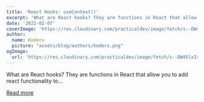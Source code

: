 ```yaml
---
title: 'React Hooks: useContext()'
excerpt: 'What are React hooks? They are functions in React that allow you to add react functionality to...'
date: '2022-02-07'
coverImage: 'https://res.cloudinary.com/practicaldev/image/fetch/s--DW45lxIx--/c_imagga_scale,f_auto,fl_progressive,h_420,q_auto,w_1000/https://dev-to-uploads.s3.amazonaws.com/uploads/articles/kgqstha04upl500anukc.png'
author:
  name: Koders
  picture: "assets/blog/authors/koders.png"
ogImage:
  url: 'https://res.cloudinary.com/practicaldev/image/fetch/s--DW45lxIx--/c_imagga_scale,f_auto,fl_progressive,h_420,q_auto,w_1000/https://dev-to-uploads.s3.amazonaws.com/uploads/articles/kgqstha04upl500anukc.png'
---
```


What are React hooks? They are functions in React that allow you to add react functionality to...

[Read more](https://dev.to/fig781/react-hooks-usecontext-167h)
